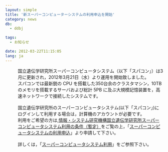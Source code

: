 ```yaml
---
layout: simple
title: '新スーパーコンピューターシステムの利用申込を開始'
category: news
db:
  - ddbj

tags:
  - お知らせ

date: 2012-03-22T11:15:05
lang: ja
---
```


<dl>
    <dd>国立遺伝学研究所スーパーコンピュータシステム（以下「スパコン」）は3月に更新され，2012年3月21日（水）より運用を開始致しました。<br>スパコンでは最新鋭の CPU を搭載した350台余のクラスタマシン，10TB のメモリを搭載するサーバおよび総計 5PB に及ぶ大規模記憶装置を，高速ネットワークで接続したシステムです。<br><br>国立遺伝学研究所のスーパーコンピュータシステム(以下「スパコン」)にログインして利用する場合は，計算機のアカウントが必要です。<br>利用をご希望の方は,<a href="/system/supercom/supercom-use-policy.html">情報・システム研究機構国立遺伝学研究所スーパーコンピュータシステム利用の条件（暫定）</a>をご覧の上，「<a href="/system/supercom/supercom-apl.html">スーパーコンピュータシステムの利用申込</a>」より申請して下さい。<br> <br>詳しくは，「<a href="http://sc.ddbj.nig.ac.jp/">スーパーコンピュータシステム利用</a>」をご参照下さい。</dd>
</dl>
